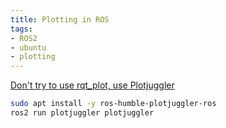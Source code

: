 ```yaml
---
title: Plotting in ROS
tags:
- ROS2
- ubuntu
- plotting
---
```


[Don't try to use rqt_plot, use Plotjuggler](https://robotics.stackexchange.com/questions/102973/rqt-plot-in-ros-2)


```bash
sudo apt install -y ros-humble-plotjuggler-ros
ros2 run plotjuggler plotjuggler
```
